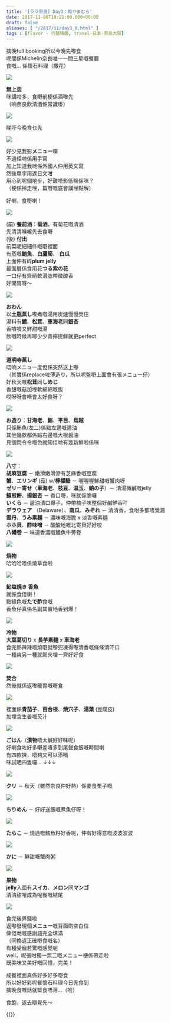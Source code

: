 ```yaml
---
title: '[ララ奈良] Day3：和やまむら'
date: 2017-11-08T18:21:00.000+08:00
draft: false
aliases: [ "/2017/11/day3_8.html" ]
tags : [flavor - 行膳積腹, travel-日本-奈良大阪]
---
```


擒晚full booking所以今晚先嚟食  
呢間係Michelin奈良唯一一間三星嘅餐廳  
食嘅... 係懷石料理（撒花）  

![](/images/nara3f1.jpg)

**無上盃**  
咪講咁多，食嘢前梗係酒嚟先  
（响奈良飲清酒係常識啩）  

![](/images/nara3f2.jpg)

睇吓今晚食乜先  

![](/images/nara3f3.jpg)

好少見我影**メニュー**㗎  
不過佢哋係用手寫  
加上知道我哋係外國人仲用英文寫  
然後單字用返日文咁  
用心到呢個地步，好難唔影低嘛係咪？  
（梗係拎走埋，篇嘢嘅底會講埋點解）  
  
好喇，食嘢喇！  
  

![](/images/nara3f4.jpg)

(前) **餐前酒**：**菊酒**，有菊花嘅清酒  
先清清喉嚨先去食嘢  
(後) **付出**  
前菜呢細細件嘅嘢裡面  
有蒸嘅**鮑魚**、**白蘆筍**、 **白瓜**  
上面仲有碎**plum jelly**  
最面層係食用花**つる紫の花**  
一口仔有齊晒軟滑腍帶微酸香  
好開胃呀～  

![](/images/nara3f5.jpg)

**おわん**  
以**土瓶蒸し**嚟煮嘅湯用炭爐慢慢㷫住  
湯料有**鱧**、**松茸**、**車海老**同**銀杏**  
香噴噴又鮮甜嘅湯  
飲嘅時候再唧少少青擰提鮮就更perfect  

![](/images/nara3f6.jpg)

**道明寺蒸し**  
唔响メニュー度但係突然送上嚟  
（其實係replace咗薄造り，所以呢盤嘢上面會有張メニュー仔）  
好秋天嘅**松茸**同**しめじ**  
香甜嘅菇加埋軟綿綿嘅飯  
哎呀呀會唔會太好食呀？  

![](/images/nara3f7.jpg)

**お造り**：**甘海老**、**鮪**、**平目**、**烏賊**  
只係鮪魚(左二)係點左邊嘅醤油  
其他幾款都係點右邊嘅大根醤油  
見個閃令令嘅色就知佢哋有幾新鮮啦係咪  

![](/images/nara3f.jpg)

**八寸**：  
**胡麻豆腐** － 嫩滑嫩滑滲有芝麻香嘅豆腐  
**蟹**、**エリンギ** (菇) w/**檸檬醋** － 喔喔喔鮮甜嘅蟹肉呀  
**ゼリー寄せ**（**車海老**、**枝豆**、**温玉**、**蛸の子**）－ 清湯微鹹嘅jelly  
**鱚煎餅**、**揚銀杏** － 香口嘢，咪就係脆囉  
**いくら** － 醤油漬口爆子，仲帶柚子味整個好鹹鮮香吖  
**デラウェア** （Delaware）、**南瓜**、**みぞれ** － 清清香，食咁多都唔覺漏  
**雲丹**、**うみ素麺** － 濃味嘅海膽 x 淡香嘅素麺  
**ホホ貝**、**酢味噌** － 酸酸地嘅北寄貝好好咬  
**八幡卷** － 味道香濃嘅鰻魚牛蒡卷  

![](/images/nara3f8.jpg)

**焼物**  
哈哈哈唔係燒草食啦  

![](/images/nara3f9.jpg)

**鮎塩焼き 香魚**  
就係食佢喇！  
點綠色嘅**たで酢**食嘅  
香魚仔真係名副其實地香到爆！  

![](/images/nara3f10.jpg)

**冷物**  
**大葉葛切り** x **長芋素麺** x **車海老**  
食完熱辣辣嘅燒嘢就嚟兜凍得嚟清香嘅條條清吓口  
一種爽另一種就韌夾埋一齊好好食  

![](/images/nara3f11.jpg)

**焚合**  
然後就係返嚟暖胃嘅嘢食  

![](/images/nara3f12.jpg)

裡面係**青茄子**、**百合根**、**焼穴子**、**湯葉** (豆腐皮)  
加埋含生姜嘅芡汁  

![](/images/nara3f13.jpg)

**ごはん**（**漬物**唔太鹹好好味呢）  
好喇食咗好多嘢差唔多到尾聲食飯嘅時間喇  
有四款揀，唔夠又可以添喎  
咪試晒四隻囉... ↓↓↓  

![](/images/nara3f14.jpg)

**クリ** － 秋天（雖然奈良仲好熱）係要食栗子嘅  

![](/images/nara3f15.jpg)

**ちりめん** － 好好送飯嘅煮魚仔呀！  

![](/images/nara3f16.jpg)

**たらこ** － 燒過嘅鱈魚籽好香呢，仲有好得意嘅波波波波  

![](/images/nara3f17.jpg)

**かに** － 鮮甜嘅蟹肉粥  

![](/images/nara3f18.jpg)

**果物**  
**jelly**入面有**スイカ**、**メロン**同**マンゴ**  
清清甜咁成為呢餐嘅結尾  

![](/images/nara3f19.jpg)

食完後畀錢啦  
返嚟發現個**メニュー**嘅背面啲空白位  
俾佢哋嘅感謝語完全填滿  
（同換返正確嘢食嘅名）  
有種受寵若驚嘅感覺呢  
well，呢張咁獨一無二嘅メニュー梗係帶走啦  
既美味又美好嘅回憶，完美！  
  
  
成餐裡面真係好多好多嘢食  
所以好好彩呢餐懷石料理今日先食到  
擒晚食嘅話就堅食唔落...（哈）  

  

食飽，返去瞓覺先～  
  
{{<nara>}}
